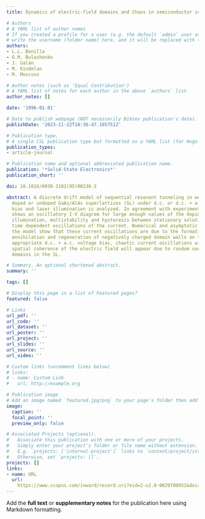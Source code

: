 ```yaml
---
title: Dynamics of electric-field domains and Chaos in semiconductor superlattices

# Authors
# A YAML list of author names
# If you created a profile for a user (e.g. the default `admin` user at `content/authors/admin/`), 
# write the username (folder name) here, and it will be replaced with their full name and linked to their profile.
authors:
- L.L. Bonilla
- O.M. Bulashenko
- J. Galán
- M. Kindelan
- M. Moscoso

# Author notes (such as 'Equal Contribution')
# A YAML list of notes for each author in the above `authors` list
author_notes: []

date: '1996-01-01'

# Date to publish webpage (NOT necessarily Bibtex publication's date).
publishDate: '2023-11-22T10:36:47.195751Z'

# Publication type.
# A single CSL publication type but formatted as a YAML list (for Hugo requirements).
publication_types:
- article-journal

# Publication name and optional abbreviated publication name.
publication: '*Solid-State Electronics*'
publication_short: ''

doi: 10.1016/0038-1101(95)00238-3

abstract: A discrete drift model of sequential resonant tunneling in weakly-coupled
  doped or undoped GaAs/AlAs superlattices (SL) under d.c. or d.c. + a.c. voltage
  bias and laser illumination is analyzed. In agreement with experiments our model
  shows an oscillatory I-V diagram for large enough values of the doping and/or laser
  illumination, multistability and hysteresis between stationary solutions and self-sustained
  time dependent oscillations of the current. Numerical and asymptotic analyses of
  the model show that these current oscillations are due to the formation, motion,
  annihilation and regeneration of negatively charged domain walls on the SL. For
  appropriate d.c. + a.c. voltage bias, chaotic current oscillations with loss of
  spatial coherence of the electric field will appear due to random nucleation of
  domains in the SL.

# Summary. An optional shortened abstract.
summary: ''

tags: []

# Display this page in a list of Featured pages?
featured: false

# Links
url_pdf: ''
url_code: ''
url_dataset: ''
url_poster: ''
url_project: ''
url_slides: ''
url_source: ''
url_video: ''

# Custom links (uncomment lines below)
# links:
# - name: Custom Link
#   url: http://example.org

# Publication image
# Add an image named `featured.jpg/png` to your page's folder then add a caption below.
image:
  caption: ''
  focal_point: ''
  preview_only: false

# Associated Projects (optional).
#   Associate this publication with one or more of your projects.
#   Simply enter your project's folder or file name without extension.
#   E.g. `projects: ['internal-project']` links to `content/project/internal-project/index.md`.
#   Otherwise, set `projects: []`.
projects: []
links:
- name: URL
  url: 
    https://www.scopus.com/inward/record.uri?eid=2-s2.0-0029700952&doi=10.1016%2f0038-1101%2895%2900238-3&partnerID=40&md5=84c00fb4af9dcea5e3e59b46113e13fe
---
```


Add the **full text** or **supplementary notes** for the publication here using Markdown formatting.
